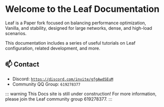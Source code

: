 # Welcome to the Leaf Documentation

Leaf is a Paper fork focused on balancing performance optimization, Vanilla, and stability, designed for large networks, dense, and high-load scenarios.

This documentation includes a series of useful tutorials on Leaf configuration, related development, and more.

## 📫 Contact

- Discord: [`https://discord.com/invite/gfgAwdSEuM`](https://discord.com/invite/gfgAwdSEuM)
- Community QQ Group: `619278377`

::: warning
This Docs site is still under construction! For more information, please join the Leaf community group 619278377.
:::
